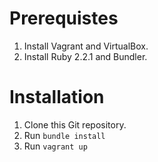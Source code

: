 # Prerequistes

1. Install Vagrant and VirtualBox.
2. Install Ruby 2.2.1 and Bundler.

# Installation

1. Clone this Git repository.
2. Run `bundle install`
3. Run `vagrant up`
